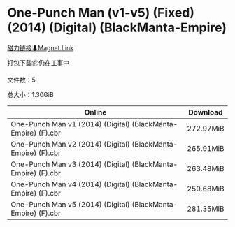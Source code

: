 # One-Punch Man (v1-v5) (Fixed) (2014) (Digital) (BlackManta-Empire)

[磁力链接⬇Magnet Link](magnet:?xt=urn:btih:42160d19b32afa6862a7834084888d83f3842a5a&dn=One-Punch%20Man%20%28v1-v5%29%20%28Fixed%29%20%282014%29%20%28Digital%29%20%28BlackManta-Empire%29)

打包下载📦仍在工事中

文件数：5

总大小：1.30GiB

Online | Download
--- | ---
One-Punch Man v1 (2014) (Digital) (BlackManta-Empire) (F).cbr | 272.97MiB
One-Punch Man v2 (2014) (Digital) (BlackManta-Empire) (F).cbr | 265.91MiB
One-Punch Man v3 (2014) (Digital) (BlackManta-Empire) (F).cbr | 263.48MiB
One-Punch Man v4 (2014) (Digital) (BlackManta-Empire) (F).cbr | 250.68MiB
One-Punch Man v5 (2014) (Digital) (BlackManta-Empire) (F).cbr | 281.35MiB